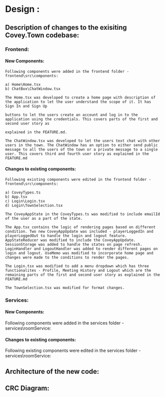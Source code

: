 # Design :

## Description of changes to the exisiting Covey.Town codebase:

### Frontend:

#### New Components:

    Following components were added in the frontend folder - frontend\src\components:

    a) Home\Home.tsx
    b) ChatBox\ChatWindow.tsx

    The Home.tsx was developed to create a home page with description of the application to let the user understand the scope of it. It has Sign In and Sign Up 
    
    buttons to let the users create an account and log in to the application using the credentials. This covers parts of the first and second user story as 
    
    explained in the FEATURE.md.
    
    The ChatWindow.tsx was developed to let the users text chat with other users in the town. The ChatWindow has an option to either send public message to all the users of the town or a private message to a single user. This covers third and fourth user story as explained in the FEATURE.md


#### Changes to existing components:

    Following existing components were edited in the frontend folder - frontend\src\components:

    a) CoveyTypes.ts
    b) App.tsx
    c) Login\Login.tsx
    d) Login\TownSelection.tsx

    The CoveyAppState in the CoveyTypes.ts was modified to include emailId of the user as a part of the state.

    The App.tsx contains the logic of rendering pages based on different condition. Two new CoveyAppUpdate was included - playerLoggedIn and playerLoggedOut to handle the login and logout feature. AppStateReducer was modified to include the CoveyAppUpdate. SessionStorage was added to handle the states on page refresh. LoginHandler and LogoutHandler was added to render different pages on login and logout. UseMemo was modified to incorporate home page and changes were made to the conditions to render the pages. 

    The Login.tsx was modified to add a menu dropdown which has three functionalites - Profile, Meeting History and Logout which are the remaining parts of the first and second user story as explained in the FEATURE.md

    The TownSelection.tsx was modified for format changes.


### Services:

#### New Components:

Following components were added in the services folder - services\roomService:

#### Changes to existing components:

Following existing components were edited in the services folder - services\roomService:


## Architecture of the new code:

## CRC Diagram: